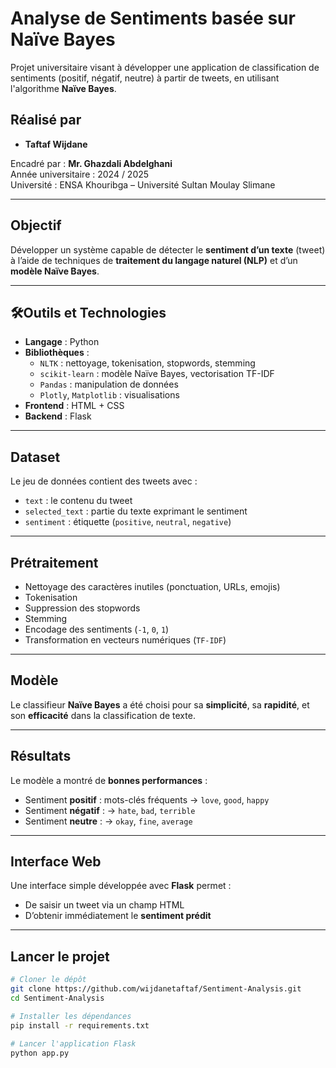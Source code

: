 #  Analyse de Sentiments basée sur Naïve Bayes

Projet universitaire visant à développer une application de classification de sentiments (positif, négatif, neutre) à partir de tweets, en utilisant l'algorithme **Naïve Bayes**.

##  Réalisé par
- **Taftaf Wijdane**


Encadré par : **Mr. Ghazdali Abdelghani**  
Année universitaire : 2024 / 2025  
Université : ENSA Khouribga – Université Sultan Moulay Slimane

---

##  Objectif
Développer un système capable de détecter le **sentiment d’un texte** (tweet) à l’aide de techniques de **traitement du langage naturel (NLP)** et d’un **modèle Naïve Bayes**.

---

## 🛠️Outils et Technologies
- **Langage** : Python
- **Bibliothèques** :
  - `NLTK` : nettoyage, tokenisation, stopwords, stemming
  - `scikit-learn` : modèle Naïve Bayes, vectorisation TF-IDF
  - `Pandas` : manipulation de données
  - `Plotly`, `Matplotlib` : visualisations
- **Frontend** : HTML + CSS
- **Backend** : Flask

---

##  Dataset
Le jeu de données contient des tweets avec :
- `text` : le contenu du tweet
- `selected_text` : partie du texte exprimant le sentiment
- `sentiment` : étiquette (`positive`, `neutral`, `negative`)

---

##  Prétraitement
- Nettoyage des caractères inutiles (ponctuation, URLs, emojis)
- Tokenisation
- Suppression des stopwords
- Stemming
- Encodage des sentiments (`-1`, `0`, `1`)
- Transformation en vecteurs numériques (`TF-IDF`)

---

##  Modèle
Le classifieur **Naïve Bayes** a été choisi pour sa **simplicité**, sa **rapidité**, et son **efficacité** dans la classification de texte.

---

##  Résultats
Le modèle a montré de **bonnes performances** :
- Sentiment **positif** : mots-clés fréquents → `love`, `good`, `happy`
- Sentiment **négatif** : → `hate`, `bad`, `terrible`
- Sentiment **neutre** : → `okay`, `fine`, `average`

---

##  Interface Web
Une interface simple développée avec **Flask** permet :
- De saisir un tweet via un champ HTML
- D’obtenir immédiatement le **sentiment prédit**

---

##  Lancer le projet

```bash
# Cloner le dépôt
git clone https://github.com/wijdanetaftaf/Sentiment-Analysis.git
cd Sentiment-Analysis

# Installer les dépendances
pip install -r requirements.txt

# Lancer l'application Flask
python app.py
